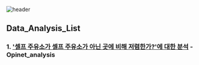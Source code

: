 ![header](https://capsule-render.vercel.app/api?type=waving&color=1565c0&height=230&section=header&text=Hello%20I'm%20Sujin&animation=twinkling&fontAlign=75&fontSize=50&fontColor=fefcfb)

## Data_Analysis_List

### 1. ['셀프 주유소가 셀프 주유소가 아닌 곳에 비해 저렴한가?'에 대한 분석](opinet_analysis/opinet-analysis.ipynb) - Opinet_analysis
